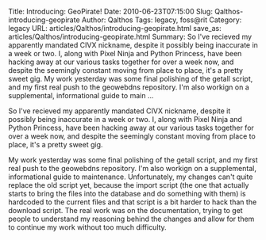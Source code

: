 Title: Introducing: GeoPirate!
Date: 2010-06-23T07:15:00
Slug: Qalthos-introducing-geopirate
Author: Qalthos
Tags: legacy, foss@rit
Category: legacy
URL: articles/Qalthos/introducing-geopirate.html
save_as: articles/Qalthos/introducing-geopirate.html
Summary: So I've recieved my apparently mandated CIVX nickname, despite it possibly being inaccurate in a week or two. I, along with Pixel Ninja and Python Princess, have been hacking away at our various tasks together for over a week now, and despite the seemingly constant moving from place to place, it's a pretty sweet gig.  My work yesterday was some final polishing of the getall script, and my first real push to the geowebdns repository. I'm also workign on a supplemental, informational guide to main ... 

So I've recieved my apparently mandated CIVX nickname, despite it possibly
being inaccurate in a week or two. I, along with Pixel Ninja and Python
Princess, have been hacking away at our various tasks together for over a week
now, and despite the seemingly constant moving from place to place, it's a
pretty sweet gig.

My work yesterday was some final polishing of the getall script, and my first
real push to the geowebdns repository. I'm also workign on a supplemental,
informational guide to maintenance. Unfortunately, my changes can't quite
replace the old script yet, because the import script (the one that actually
starts to bring the files into the database and do something with them) is
hardcoded to the current files and that script is a bit harder to hack than
the download script. The real work was on the documentation, trying to get
people to understand my reasoning behind the changes and allow for them to
continue my work without too much difficulty.

